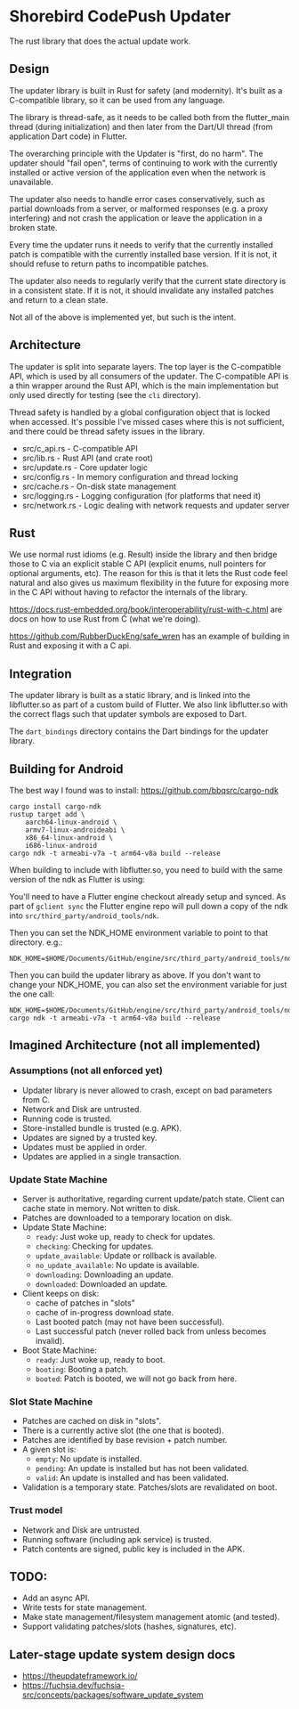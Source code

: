 # Shorebird CodePush Updater

The rust library that does the actual update work.

## Design

The updater library is built in Rust for safety (and modernity).  It's built
as a C-compatible library, so it can be used from any language.

The library is thread-safe, as it needs to be called both from the flutter_main
thread (during initialization) and then later from the Dart/UI thread 
(from application Dart code) in Flutter.

The overarching principle with the Updater is "first, do no harm".  The updater
should "fail open", terms of continuing to work with the currently installed
or active version of the application even when the network is unavailable.

The updater also needs to handle error cases conservatively, such as partial
downloads from a server, or malformed responses (e.g. a proxy interfering)
and not crash the application or leave the application in a broken state.

Every time the updater runs it needs to verify that the currently installed
patch is compatible with the currently installed base version.  If it is not,
it should refuse to return paths to incompatible patches.

The updater also needs to regularly verify that the current state directory
is in a consistent state.  If it is not, it should invalidate any installed
patches and return to a clean state.

Not all of the above is implemented yet, but such is the intent.

## Architecture

The updater is split into separate layers.  The top layer is the C-compatible
API, which is used by all consumers of the updater.  The C-compatible API
is a thin wrapper around the Rust API, which is the main implementation but
only used directly for testing (see the `cli` directory).

Thread safety is handled by a global configuration object that is locked
when accessed.  It's possible I've missed cases where this is not sufficient,
and there could be thread safety issues in the library.

* src/c_api.rs - C-compatible API
* src/lib.rs - Rust API (and crate root)
* src/update.rs - Core updater logic
* src/config.rs - In memory configuration and thread locking
* src/cache.rs - On-disk state management
* src/logging.rs - Logging configuration (for platforms that need it)
* src/network.rs - Logic dealing with network requests and updater server

## Rust
We use normal rust idioms (e.g. Result) inside the library and then bridge those
to C via an explicit stable C API (explicit enums, null pointers for optional
arguments, etc).  The reason for this is that it lets the Rust code feel natural
and also gives us maximum flexibility in the future for exposing more in the C
API without having to refactor the internals of the library.

https://docs.rust-embedded.org/book/interoperability/rust-with-c.html
are docs on how to use Rust from C (what we're doing).

https://github.com/RubberDuckEng/safe_wren has an example of building in Rust
and exposing it with a C api.

## Integration

The updater library is built as a static library, and is linked into the
libflutter.so as part of a custom build of Flutter.  We also link libflutter.so
with the correct flags such that updater symbols are exposed to Dart.

The `dart_bindings` directory contains the Dart bindings for the updater
library.

## Building for Android

The best way I found was to install:
https://github.com/bbqsrc/cargo-ndk

```
cargo install cargo-ndk
rustup target add \
    aarch64-linux-android \
    armv7-linux-androideabi \
    x86_64-linux-android \
    i686-linux-android
cargo ndk -t armeabi-v7a -t arm64-v8a build --release
```

When building to include with libflutter.so, you need to build with the same
version of the ndk as Flutter is using:

You'll need to have a Flutter engine checkout already setup and synced.
As part of `gclient sync` the Flutter engine repo will pull down a copy of the
ndk into `src/third_party/android_tools/ndk`.

Then you can set the NDK_HOME environment variable to point to that directory.
e.g.:
```
NDK_HOME=$HOME/Documents/GitHub/engine/src/third_party/android_tools/ndk
```

Then you can build the updater library as above.  If you don't want to change
your NDK_HOME, you can also set the environment variable for just the one call:
```
NDK_HOME=$HOME/Documents/GitHub/engine/src/third_party/android_tools/ndk cargo ndk -t armeabi-v7a -t arm64-v8a build --release
```

## Imagined Architecture (not all implemented)

### Assumptions (not all enforced yet)
* Updater library is never allowed to crash, except on bad parameters from C.
* Network and Disk are untrusted.
* Running code is trusted.
* Store-installed bundle is trusted (e.g. APK).
* Updates are signed by a trusted key.
* Updates must be applied in order.
* Updates are applied in a single transaction.

### Update State Machine
* Server is authoritative, regarding current update/patch state.  Client can
  cache state in memory.  Not written to disk.
* Patches are downloaded to a temporary location on disk.
* Update State Machine:
  * `ready`: Just woke up, ready to check for updates.
  * `checking`: Checking for updates.
  * `update_available`: Update or rollback is available.
  * `no_update_available`: No update is available.
  * `downloading`: Downloading an update.
  * `downloaded`: Downloaded an update.
* Client keeps on disk:
  * cache of patches in "slots"
  * cache of in-progress download state.
  * Last booted patch (may not have been successful).
  * Last successful patch (never rolled back from unless becomes invalid).
* Boot State Machine:
  * `ready`: Just woke up, ready to boot.
  * `booting`: Booting a patch.
  * `booted`: Patch is booted, we will not go back from here.

### Slot State Machine
* Patches are cached on disk in "slots".
* There is a currently active slot (the one that is booted).
* Patches are identified by base revision + patch number.
* A given slot is:
  * `empty`: No update is installed.
  * `pending`: An update is installed but has not been validated.
  * `valid`: An update is installed and has been validated.
* Validation is a temporary state.  Patches/slots are revalidated on boot.

### Trust model
* Network and Disk are untrusted.
* Running software (including apk service) is trusted.
* Patch contents are signed, public key is included in the APK.

## TODO:
* Add an async API.
* Write tests for state management.
* Make state management/filesystem management atomic (and tested).
* Support validating patches/slots (hashes, signatures, etc).

## Later-stage update system design docs
* https://theupdateframework.io/
* https://fuchsia.dev/fuchsia-src/concepts/packages/software_update_system
